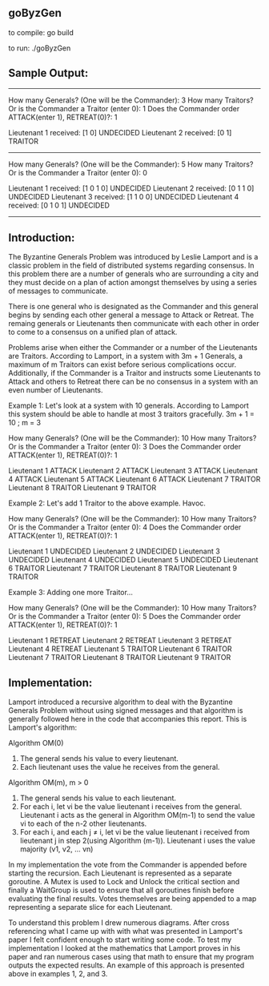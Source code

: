 ## goByzGen

to compile: go build

to run: ./goByzGen


## Sample Output:

---------------------------

How many Generals? (One will be the Commander):
3
How many Traitors? Or is the Commander a Traitor (enter 0):
1
Does the Commander order ATTACK(enter 1), RETREAT(0)?:
1

Lieutenant 1 received: [1 0]
UNDECIDED
Lieutenant 2 received: [0 1]
TRAITOR

---------------------------

How many Generals? (One will be the Commander):
5
How many Traitors? Or is the Commander a Traitor (enter 0):
0

Lieutenant 1 received: [1 0 1 0]
UNDECIDED
Lieutenant 2 received: [0 1 1 0]
UNDECIDED
Lieutenant 3 received: [1 1 0 0]
UNDECIDED
Lieutenant 4 received: [0 1 0 1]
UNDECIDED

----------------------------


## Introduction:

The Byzantine Generals Problem was introduced by Leslie Lamport and is a classic problem in the field of distributed systems regarding consensus. In this problem there are a number of generals who are surrounding a city and they must decide on a plan of action amongst themselves by using a series of messages to communicate. 

There is one general who is designated as the Commander and this general begins by sending each other general a message to Attack or Retreat. The remaing generals or Lieutenants then communicate with each other in order to come to a consensus on a unified plan of attack.

Problems arise when either the Commander or a number of the Lieutenants are Traitors. According to Lamport, in a system with 3m + 1 Generals, a maximum of m Traitors can exist before serious complications occur. Additionally, if the Commander is a Traitor and instructs some Lieutenants to Attack and others to Retreat there can be no consensus in a system with an even number of Lieutenants. 

Example 1: Let's look at a system with 10 generals. According to Lamport this system should be able to handle at most 3 traitors gracefully. 3m + 1 = 10 ; m = 3

How many Generals? (One will be the Commander):
10
How many Traitors? Or is the Commander a Traitor (enter 0):
3
Does the Commander order ATTACK(enter 1), RETREAT(0)?:
1

Lieutenant 1 ATTACK
Lieutenant 2 ATTACK
Lieutenant 3 ATTACK
Lieutenant 4 ATTACK
Lieutenant 5 ATTACK
Lieutenant 6 ATTACK
Lieutenant 7 TRAITOR
Lieutenant 8 TRAITOR
Lieutenant 9 TRAITOR


Example 2: Let's add 1 Traitor to the above example. Havoc. 

How many Generals? (One will be the Commander):
10
How many Traitors? Or is the Commander a Traitor (enter 0):
4
Does the Commander order ATTACK(enter 1), RETREAT(0)?:
1

Lieutenant 1 UNDECIDED
Lieutenant 2 UNDECIDED
Lieutenant 3 UNDECIDED
Lieutenant 4 UNDECIDED
Lieutenant 5 UNDECIDED
Lieutenant 6 TRAITOR
Lieutenant 7 TRAITOR
Lieutenant 8 TRAITOR
Lieutenant 9 TRAITOR


Example 3: Adding one more Traitor...

How many Generals? (One will be the Commander):
10
How many Traitors? Or is the Commander a Traitor (enter 0):
5
Does the Commander order ATTACK(enter 1), RETREAT(0)?:
1

Lieutenant 1 RETREAT
Lieutenant 2 RETREAT
Lieutenant 3 RETREAT
Lieutenant 4 RETREAT
Lieutenant 5 TRAITOR
Lieutenant 6 TRAITOR
Lieutenant 7 TRAITOR
Lieutenant 8 TRAITOR
Lieutenant 9 TRAITOR


## Implementation:

Lamport introduced a recursive algorithm to deal with the Byzantine Generals Problem without using signed messages and that algorithm is generally followed here in the code that accompanies this report. This is Lamport's algorithm:

Algorithm OM(0)

1. The general sends his value to every lieutenant.
2. Each lieutenant uses the value he receives from the general.

Algorithm OM(m), m > 0

1. The general sends his value to each lieutenant.
2. For each i, let vi be the value lieutenant i receives from the general. Lieutenant i acts as the general in Algorithm OM(m-1) to send the value vi to each of the n-2 other lieutenants.
3. For each i, and each j ≠ i, let vi be the value lieutenant i received from lieutenant j in step 2(using Algorithm (m-1)). Lieutenant i uses the value majority (v1, v2, ... vn)

In my implementation the vote from the Commander is appended before starting the recursion. Each Lieutenant is represented as a separate goroutine. A Mutex is used to Lock and Unlock the critical section and finally a WaitGroup is used to ensure that all goroutines finish before evaluating the final results. Votes themselves are being appended to a map representing a separate slice for each Lieutenant. 

To understand this problem I drew numerous diagrams. After cross referencing what I came up with with what was presented in Lamport's paper I felt confident enough to start writing some code. To test my implementation I looked at the mathematics that Lamport proves in his paper and ran numerous cases using that math to ensure that my program outputs the expected results. An example of this approach is presented above in examples 1, 2, and 3.